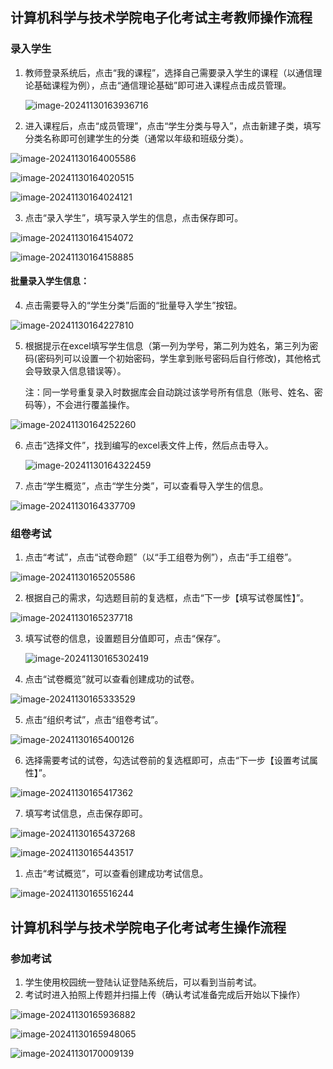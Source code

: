 ## 计算机科学与技术学院电子化考试主考教师操作流程

### 录入学生

1. 教师登录系统后，点击“我的课程”，选择自己需要录入学生的课程（以通信理论基础课程为例），点击“通信理论基础”即可进入课程点击成员管理。

   ![image-20241130163936716](C:\Users\15060\AppData\Roaming\Typora\typora-user-images\image-20241130163936716.png)

2. 进入课程后，点击“成员管理”，点击“学生分类与导入”，点击新建子类，填写分类名称即可创建学生的分类（通常以年级和班级分类）。

![image-20241130164005586](C:\Users\15060\AppData\Roaming\Typora\typora-user-images\image-20241130164005586.png)

![image-20241130164020515](C:\Users\15060\AppData\Roaming\Typora\typora-user-images\image-20241130164020515.png)

![image-20241130164024121](C:\Users\15060\AppData\Roaming\Typora\typora-user-images\image-20241130164024121.png)

3.  点击“录入学生”，填写录入学生的信息，点击保存即可。

![image-20241130164154072](C:\Users\15060\AppData\Roaming\Typora\typora-user-images\image-20241130164154072.png)

![image-20241130164158885](C:\Users\15060\AppData\Roaming\Typora\typora-user-images\image-20241130164158885.png)

#### 批量录入学生信息：

4. 点击需要导入的“学生分类”后面的“批量导入学生”按钮。

![image-20241130164227810](C:\Users\15060\AppData\Roaming\Typora\typora-user-images\image-20241130164227810.png)

5. 根据提示在excel填写学生信息（第一列为学号，第二列为姓名，第三列为密码(密码列可以设置一个初始密码，学生拿到账号密码后自行修改)，其他格式会导致录入信息错误等）。

   注：同一学号重复录入时数据库会自动跳过该学号所有信息（账号、姓名、密码等），不会进行覆盖操作。

![image-20241130164252260](C:\Users\15060\AppData\Roaming\Typora\typora-user-images\image-20241130164252260.png)

6. 点击“选择文件”，找到编写的excel表文件上传，然后点击导入。

   ![image-20241130164322459](C:\Users\15060\AppData\Roaming\Typora\typora-user-images\image-20241130164322459.png)

7.  点击“学生概览”，点击“学生分类”，可以查看导入学生的信息。

![image-20241130164337709](C:\Users\15060\AppData\Roaming\Typora\typora-user-images\image-20241130164337709.png)

### 组卷考试

1. 点击“考试”，点击“试卷命题”（以“手工组卷为例”），点击“手工组卷”。

![image-20241130165205586](C:\Users\15060\AppData\Roaming\Typora\typora-user-images\image-20241130165205586.png)

2. 根据自己的需求，勾选题目前的复选框，点击“下一步【填写试卷属性】”。

![image-20241130165237718](C:\Users\15060\AppData\Roaming\Typora\typora-user-images\image-20241130165237718.png)

3. 填写试卷的信息，设置题目分值即可，点击“保存”。

   ![image-20241130165302419](C:\Users\15060\AppData\Roaming\Typora\typora-user-images\image-20241130165302419.png)

4. 点击“试卷概览”就可以查看创建成功的试卷。

![image-20241130165333529](C:\Users\15060\AppData\Roaming\Typora\typora-user-images\image-20241130165333529.png)

5. 点击“组织考试”，点击“组卷考试”。

![image-20241130165400126](C:\Users\15060\AppData\Roaming\Typora\typora-user-images\image-20241130165400126.png)

6. 选择需要考试的试卷，勾选试卷前的复选框即可，点击“下一步【设置考试属性】”。

![image-20241130165417362](C:\Users\15060\AppData\Roaming\Typora\typora-user-images\image-20241130165417362.png)

7. 填写考试信息，点击保存即可。

![image-20241130165437268](C:\Users\15060\AppData\Roaming\Typora\typora-user-images\image-20241130165437268.png)

![image-20241130165443517](C:\Users\15060\AppData\Roaming\Typora\typora-user-images\image-20241130165443517.png)

1. 点击“考试概览”，可以查看创建成功考试信息。

![image-20241130165516244](C:\Users\15060\AppData\Roaming\Typora\typora-user-images\image-20241130165516244.png)



## 计算机科学与技术学院电子化考试考生操作流程

### 参加考试

1. 学生使用校园统一登陆认证登陆系统后，可以看到当前考试。
2. 考试时进入拍照上传题并扫描上传（确认考试准备完成后开始以下操作）

![image-20241130165936882](C:\Users\15060\AppData\Roaming\Typora\typora-user-images\image-20241130165936882.png)

![image-20241130165948065](C:\Users\15060\AppData\Roaming\Typora\typora-user-images\image-20241130165948065.png)

![image-20241130170009139](C:\Users\15060\AppData\Roaming\Typora\typora-user-images\image-20241130170009139.png)

